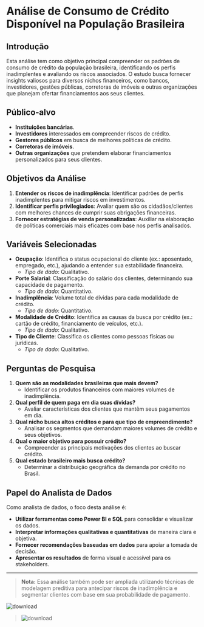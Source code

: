 # Análise de Consumo de Crédito Disponível na População Brasileira

## Introdução

Esta análise tem como objetivo principal compreender os padrões de consumo de crédito da população brasileira, identificando os perfis inadimplentes e avaliando os riscos associados. O estudo busca fornecer insights valiosos para diversos nichos financeiros, como bancos, investidores, gestões públicas, corretoras de imóveis e outras organizações que planejam ofertar financiamentos aos seus clientes.

## Público-alvo

- **Instituições bancárias**.
- **Investidores** interessados em compreender riscos de crédito.
- **Gestores públicos** em busca de melhores políticas de crédito.
- **Corretoras de imóveis**.
- **Outras organizações** que pretendem elaborar financiamentos personalizados para seus clientes.

## Objetivos da Análise

1. **Entender os riscos de inadimplência**: Identificar padrões de perfis inadimplentes para mitigar riscos em investimentos.
2. **Identificar perfis privilegiados**: Avaliar quem são os cidadãos/clientes com melhores chances de cumprir suas obrigações financeiras.
3. **Fornecer estratégias de venda personalizadas**: Auxiliar na elaboração de políticas comerciais mais eficazes com base nos perfis analisados.

## Variáveis Selecionadas

- **Ocupação**: Identifica o status ocupacional do cliente (ex.: aposentado, empregado, etc.), ajudando a entender sua estabilidade financeira.
  - *Tipo de dado*: Qualitativo.
- **Porte Salarial**: Classificação do salário dos clientes, determinando sua capacidade de pagamento.
  - *Tipo de dado*: Quantitativo.
- **Inadimplência**: Volume total de dívidas para cada modalidade de crédito.
  - *Tipo de dado*: Quantitativo.
- **Modalidade de Crédito**: Identifica as causas da busca por crédito (ex.: cartão de crédito, financiamento de veículos, etc.).
  - *Tipo de dado*: Qualitativo.
- **Tipo de Cliente**: Classifica os clientes como pessoas físicas ou jurídicas.
  - *Tipo de dado*: Qualitativo.

## Perguntas de Pesquisa

1. **Quem são as modalidades brasileiras que mais devem?**
   - Identificar os produtos financeiros com maiores volumes de inadimplência.
2. **Qual perfil de quem paga em dia suas dívidas?**
   - Avaliar características dos clientes que mantêm seus pagamentos em dia.
3. **Qual nicho busca altos créditos e para que tipo de empreendimento?**
   - Analisar os segmentos que demandam maiores volumes de crédito e seus objetivos.
4. **Qual o maior objetivo para possuir crédito?**
   - Compreender as principais motivações dos clientes ao buscar crédito.
5. **Qual estado brasileiro mais busca crédito?**
   - Determinar a distribuição geográfica da demanda por crédito no Brasil.

## Papel do Analista de Dados

Como analista de dados, o foco desta análise é:

- **Utilizar ferramentas como Power BI e SQL** para consolidar e visualizar os dados.
- **Interpretar informações qualitativas e quantitativas** de maneira clara e objetiva.
- **Fornecer recomendações baseadas em dados** para apoiar a tomada de decisão.
- **Apresentar os resultados** de forma visual e acessível para os stakeholders.

---

> **Nota:** Essa análise também pode ser ampliada utilizando técnicas de modelagem preditiva para antecipar riscos de inadimplência e segmentar clientes com base em sua probabilidade de pagamento.
>
> 
![download](https://github.com/user-attachments/assets/fba2bc28-9b43-4b77-a2f6-e6607cf70a4c)
> ![download](https://github.com/user-attachments/assets/bd13fe92-abda-4500-85d0-479732f97e9f)

